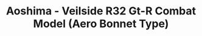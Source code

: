 ---
layout: product
title: "Aoshima - Veilside R32 Gt-R Combat Model (Aero Bonnet Type)"
price: "TBA" 
desc: "N/A"
img_path: "/assets/img/AO10167.jpg"
brand: "N/A"
available: false
special_offer: false
new: false
soon: false
cat: "010000"
subcat: "013700"
subsubcat: "0N/A"
sifra: "AO10167"
popular: false
---